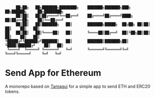 ```
     ██╗██╗   ██╗███████╗████████╗    ███████╗███████╗███╗   ██╗██████╗     ██╗████████╗
     ██║██║   ██║██╔════╝╚══██╔══╝    ██╔════╝██╔════╝████╗  ██║██╔══██╗    ██║╚══██╔══╝
     ██║██║   ██║███████╗   ██║       ███████╗█████╗  ██╔██╗ ██║██║  ██║    ██║   ██║
██   ██║██║   ██║╚════██║   ██║       ╚════██║██╔══╝  ██║╚██╗██║██║  ██║    ██║   ██║
╚█████╔╝╚██████╔╝███████║   ██║       ███████║███████╗██║ ╚████║██████╔╝    ██║   ██║
 ╚════╝  ╚═════╝ ╚══════╝   ╚═╝       ╚══════╝╚══════╝╚═╝  ╚═══╝╚═════╝     ╚═╝   ╚═╝
```

# Send App for Ethereum

A monorepo based on [Tamagui](https://tamagui.dev) for a simple app to send ETH and ERC20 tokens.
